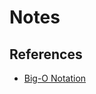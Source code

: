 # Notes

## References

- [Big-O Notation](https://runestone.academy/ns/books/published/pythonds/AlgorithmAnalysis/BigONotation.html)